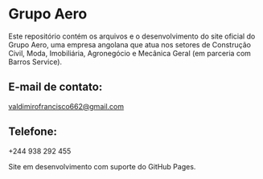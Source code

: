 # Grupo Aero

Este repositório contém os arquivos e o desenvolvimento do site oficial do Grupo Aero, uma empresa angolana que atua nos setores de Construção Civil, Moda, Imobiliária, Agronegócio e Mecânica Geral (em parceria com Barros Service).

## E-mail de contato:
valdimirofrancisco662@gmail.com

## Telefone:
+244 938 292 455

Site em desenvolvimento com suporte do GitHub Pages.
